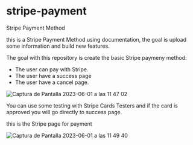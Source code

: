# stripe-payment
Stripe Payment Method 

this is a Stripe Payment Method using documentation, the goal is upload some information and build new features. 


The goal with this repository is create the basic Stripe paymeny method:

- The user can pay with Stripe.
- The user have a success page
- The user have a cancel page.


![Captura de Pantalla 2023-06-01 a las 11 47 02](https://github.com/albertomenen/stripe-payment/assets/90271858/b1373ec3-e8ae-4bc7-813a-5e5f2cdb27c5)

You can use some testing with Stripe Cards Testers and if the card is approved you will go directly to success page.

this is the Stripe page for payment 


![Captura de Pantalla 2023-06-01 a las 11 49 40](https://github.com/albertomenen/stripe-payment/assets/90271858/ab774e06-6080-460e-b4bd-8661bc3cc1f1)
